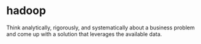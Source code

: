 # hadoop

   Think analytically, rigorously, and systematically about a business problem and 
come up with a solution that leverages the available data.
